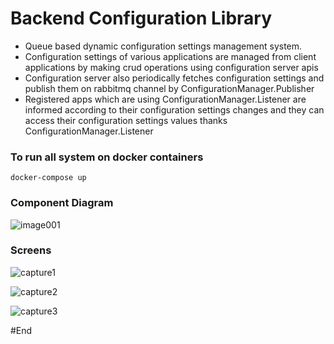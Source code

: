# Backend Configuration Library

- Queue based dynamic configuration settings management system.
- Configuration settings of various applications are managed from client applications by making crud operations using configuration server apis
- Configuration server also periodically fetches configuration settings and publish them on rabbitmq channel by ConfigurationManager.Publisher
- Registered apps which are using ConfigurationManager.Listener are informed according to their configuration settings changes and they can access their configuration settings values thanks ConfigurationManager.Listener



### To run all system on docker containers

    docker-compose up
    
### Component Diagram

![image001](https://user-images.githubusercontent.com/11095906/50729227-5e107d80-1147-11e9-8216-65f04324db3e.png)

### Screens

![capture1](https://user-images.githubusercontent.com/11095906/50729514-5dc6b100-114c-11e9-8c28-4b3bff03f2bb.PNG)

![capture2](https://user-images.githubusercontent.com/11095906/50729506-3e2f8880-114c-11e9-84da-a80534f8a8f4.PNG)

![capture3](https://user-images.githubusercontent.com/11095906/50729507-3e2f8880-114c-11e9-977c-ca23e704c0b4.PNG)

#End
